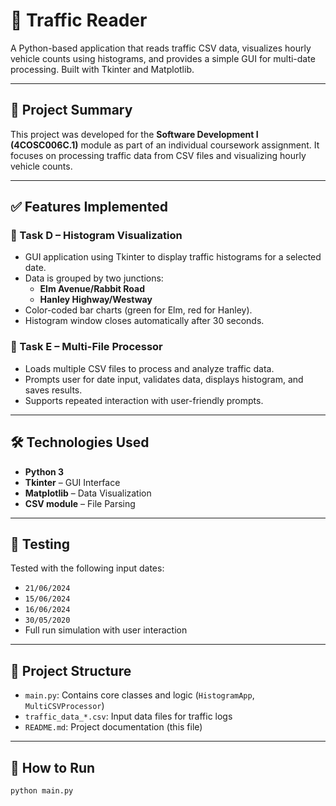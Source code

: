 # 🚦 Traffic Reader

A Python-based application that reads traffic CSV data, visualizes hourly vehicle counts using histograms, and provides a simple GUI for multi-date processing. Built with Tkinter and Matplotlib.

---

## 📌 Project Summary

This project was developed for the **Software Development I (4COSC006C.1)** module as part of an individual coursework assignment. It focuses on processing traffic data from CSV files and visualizing hourly vehicle counts.

---

## ✅ Features Implemented

### 🔷 Task D – Histogram Visualization
- GUI application using Tkinter to display traffic histograms for a selected date.
- Data is grouped by two junctions:
  - **Elm Avenue/Rabbit Road**
  - **Hanley Highway/Westway**
- Color-coded bar charts (green for Elm, red for Hanley).
- Histogram window closes automatically after 30 seconds.

### 🔷 Task E – Multi-File Processor
- Loads multiple CSV files to process and analyze traffic data.
- Prompts user for date input, validates data, displays histogram, and saves results.
- Supports repeated interaction with user-friendly prompts.

---

## 🛠️ Technologies Used

- **Python 3**
- **Tkinter** – GUI Interface
- **Matplotlib** – Data Visualization
- **CSV module** – File Parsing

---

## 🧪 Testing

Tested with the following input dates:
- `21/06/2024`
- `15/06/2024`
- `16/06/2024`
- `30/05/2020`
- Full run simulation with user interaction

---

## 📂 Project Structure

- `main.py`: Contains core classes and logic (`HistogramApp`, `MultiCSVProcessor`)
- `traffic_data_*.csv`: Input data files for traffic logs
- `README.md`: Project documentation (this file)

---

## 🚀 How to Run

```bash
python main.py
